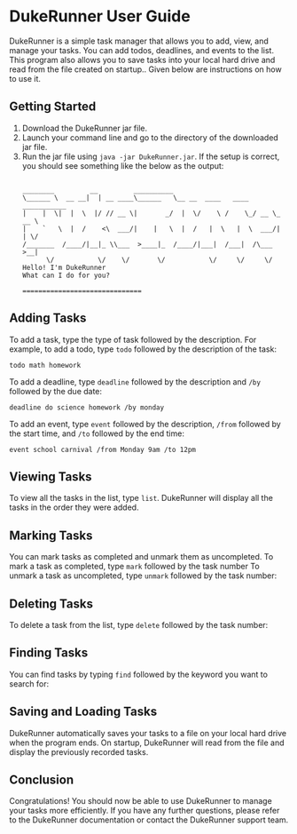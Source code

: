 # DukeRunner User Guide

DukeRunner is a simple task manager that allows you to add, view, and manage your tasks. You can add todos, deadlines, and events to the list. This program also allows you to save tasks into your local hard drive and read from the file created on startup.. Given below are instructions on how to use it.

## Getting Started
1. Download the DukeRunner jar file.
2. Launch your command line and go to the directory of the downloaded jar file.
3. Run the jar file using `java -jar DukeRunner.jar`. If the setup is correct, you should see something like the below as the output:
   ```
   
   ________         __         __________                                  
   \______ \  __ __|  | __ ____\______   \__ __  ____   ____   ___________ 
   |    |  \|  |  \  |/ // __ \|       _/  |  \/    \ /    \_/ __ \_  __ \
   |    `   \  |  /    <\  ___/|    |   \  |  /   |  \   |  \  ___/|  | \/
   /_______  /____/|__|_ \\___  >____|_  /____/|___|  /___|  /\___  >__|   
         \/           \/    \/       \/           \/     \/     \/
   Hello! I'm DukeRunner
   What can I do for you?

   ==============================
   ```

## Adding Tasks
To add a task, type the type of task followed by the description. For example, to add a todo, type `todo` followed by the description of the task:
```
todo math homework
```

To add a deadline, type `deadline` followed by the description and `/by` followed by the due date:
```
deadline do science homework /by monday
```

To add an event, type `event` followed by the description, `/from` followed by the start time, and `/to` followed by the end time:
```
event school carnival /from Monday 9am /to 12pm
```

## Viewing Tasks
To view all the tasks in the list, type `list`. DukeRunner will display all the tasks in the order they were added.

## Marking Tasks
You can mark tasks as completed and unmark them as uncompleted. To mark a task as completed, type `mark` followed by the task number
To unmark a task as uncompleted, type `unmark` followed by the task number:

## Deleting Tasks
To delete a task from the list, type `delete` followed by the task number:

## Finding Tasks
You can find tasks by typing `find` followed by the keyword you want to search for:

## Saving and Loading Tasks
DukeRunner automatically saves your tasks to a file on your local hard drive when the program ends. On startup, DukeRunner will read from the file and display the previously recorded tasks.

## Conclusion
Congratulations! You should now be able to use DukeRunner to manage your tasks more efficiently. If you have any further questions, please refer to the DukeRunner documentation or contact the DukeRunner support team.
